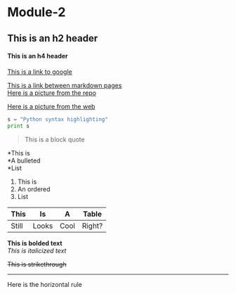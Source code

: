 # Module-2

<h2>This is an h2 header</h2>  
<h4>This is an h4 header</h4>  

[This is a link to google](https://www.google.com/)


[This is a link between markdown pages]()  
[Here is a picture from the repo]()  

[Here is a picture from the web](https://imgur.com/a/THXaCUF)  

 
```python
s = "Python syntax highlighting"
print s  
```  

>This is a block quote  

*This is   
*A bulleted  
*List  

1. This is
2. An ordered
3. List

This | Is | A | Table
--- | --- | --- | ---
Still | Looks | Cool| Right? 

**This is bolded text**  
*This is italicized text*  

~~This is strikethrough~~  

 ---
 Here is the horizontal rule
